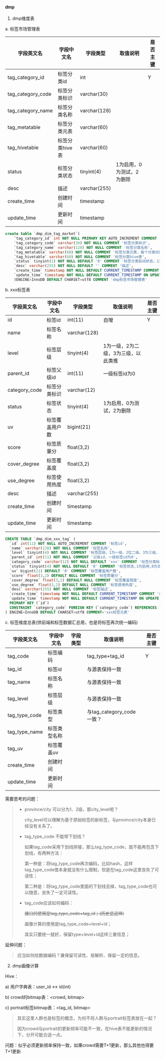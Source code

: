 #### dmp

1. dmp维度表



a. 标签市场管理表

| 字段英文名        | 字段中文名     | 字段类型     | 取值说明                  | 是否主键 |
| ----------------- | -------------- | ------------ | ------------------------- | -------- |
| tag_category_id   | 标签分类id     | int          |                           | Y        |
| tag_category_code | 标签分类标识   | varchar(30)  |                           |          |
| tag_category_name | 标签分类名称   | varchar(128) |                           |          |
| tag_metatable     | 标签分类元表   | varchar(60)  |                           |          |
| tag_hivetable     | 标签分类hive表 | varchar(60)  |                           |          |
| status            | 标签分类状态   | tinyint(4)   | 1为启用，0为测试，2为删除 |          |
| desc              | 描述           | varchar(255) |                           |          |
| create_time       | 创建时间       | timestamp    |                           |          |
| update_time       | 更新时间       | timestamp    |                           |          |

```sql
create table `dmp_dim_tag_market`(
	`tag_category_id` int NOT NULL PRIMARY KEY AUTO_INCREMENT COMMENT '标签分类自增id',
	`tag_category_code` varchar(30) NOT NULL COMMENT '标签分类标识',
	`tag_category_name` varchar(128) NOT NULL COMMENT '标签分类名称',
	`tag_metatable` varchar(60) NOT NULL COMMENT '标签分类元表，每个分类对应一个mysql表',
	`tag_hivetable` varchar(60) NOT NULL COMMENT '标签分类hive表',
	`status` tinyint(1) NOT NULL DEFAULT '0' COMMENT '标签分类启动状态，1为启用，0为测试，2为删除',
	`desc` varchar(255) NOT NULL DEFAULT '' COMMENT '描述',
	`create_time` timestamp NOT NULL DEFAULT CURRENT_TIMESTAMP COMMENT '创建时间',
	`update_time` timestamp NOT NULL DEFAULT CURRENT_TIMESTAMP ON UPDATE CURRENT_TIMESTAMP COMMENT '更新时间'
	)ENGINE=InnoDB DEFAULT CHARSET=utf8 COMMENT 'dmp标签市场管理表'
```



b. xxx标签表

| 字段英文名    | 字段中文名     | 字段类型     | 取值说明                            | 是否主键 |
| ------------- | -------------- | ------------ | ----------------------------------- | -------- |
| id            | 标签id         | int(11)      | 自增                                | Y        |
| name          | 标签名称       | varchar(128) |                                     |          |
| level         | 标签层级       | tinyint(4)   | 1为一级，2为二级，3为三级，以此类推 |          |
| parent_id     | 标签父级id     | int(11)      | 一级标签id为0                       |          |
| category_code | 标签分类标识   | varchar(12)  |                                     |          |
| status        | 标签状态       | tinyint(4)   | 1为启用，0为测试，2为删除           |          |
| uv            | 标签覆盖用户数 | bigint(21)   |                                     |          |
| score         | 标签质量分     | float(3,2)   |                                     |          |
| cover_degree  | 标签覆盖度     | float(3,2)   |                                     |          |
| use_degree    | 标签使用热度   | float(3,2)   |                                     |          |
| desc          | 描述           | varchar(255) |                                     |          |
| create_time   | 创建时间       | timestamp    |                                     |          |
| update_time   | 更新时间       | timestamp    |                                     |          |

```sql
CREATE TABLE `dmp_dim_xxx_tag` (
  `id` int(11) NOT NULL AUTO_INCREMENT COMMENT '标签id',
  `name` varchar(128) NOT NULL COMMENT '标签名称',
  `level` tinyint(4) NOT NULL COMMENT '标签层级，1为一级，2位二级，3为三级，以此类推',
  `parent_id` int(11) NOT NULL COMMENT '父级id，一级标签id为0',
  `category_code` varchar(12) NOT NULL DEFAULT 'xxx' COMMENT '标签分类标识',
  `status` tinyint(4) NOT NULL DEFAULT '0' COMMENT '标签状态,1为启用,0为测试,2为删除',
  `uv` bigint(21) DEFAULT '0' COMMENT '标签覆盖用户数',
  `score` float(3,2) DEFAULT NULL COMMENT '标签质量分',
  `cover_degree` float(3,2) DEFAULT NULL COMMENT '标签覆盖程度',
  `use_degree` float(3,2) DEFAULT NULL COMMENT '标签使用热度',
  `desc` varchar(255) NOT NULL COMMENT '标签描述',
  `create_time` timestamp NOT NULL DEFAULT CURRENT_TIMESTAMP COMMENT '创建时间',
  `update_time` timestamp NOT NULL DEFAULT CURRENT_TIMESTAMP ON UPDATE CURRENT_TIMESTAMP COMMENT '更新时间',
  PRIMARY KEY (`id`)
  CONSTRAINT `category_code` FOREIGN KEY (`category_code`) REFERENCES `dmp_dim_tag_market` (`tag_category_code`)
) ENGINE=InnoDB DEFAULT CHARSET=utf8 COMMENT='xxx标签元表'
```



c. 标签维度总表(供前端和标签数据汇总用，也是将标签再次统一编码)

| 字段英文名    | 字段中文名   | 字段类型 | 取值说明                  | 是否主键 |
| ------------- | ------------ | -------- | ------------------------- | -------- |
| tag_code      | 标签编码     |          | tag_type+tag_id           | Y        |
| tag_id        | 标签id       |          | 与源表保持一致            |          |
| tag_name      | 标签名称     |          | 与源表保持一致            |          |
| tag_level     | 标签层级     |          | 与源表保持一致            |          |
| tag_type_code | 标签类型     |          | 与tag_category_code一致？ |          |
| tag_type_name | 标签类型名称 |          |                           |          |
| tag_uv        | 标签覆盖uv   |          |                           |          |
| create_time   | 创建时间     |          |                           |          |
| update_time   | 更新时间     |          |                           |          |



需要思考的问题：

> - province/city 可以分为1、2级，那city_level呢？
>
>   city_level可以理解为基于原始标签的新标签，与province/city本身已经没有关系了。
>
> - tag_type_code 不能带下划线？ 
>
>   如果tag_code采用下划线拼接，那么tag_type_code，就不能再包含下划线，有两种方法：
>
>   第一种是：将tag_type_code再次编码，比如hash，这样tag_type_code值本身就没有什么限制，但是在tag_code这里丧失了可读性；
>
>   第二种是：将tag_type_code里面的下划线去掉，tag_type_code也可以随意，丧失了一定可读性。
>
> - tag_code应该如何编码：
>
>   ~~接口的使用是tag_type_code+tag_id；(历史是这样)~~
>
>   画像计算的使用是tag_type_code+level+id；
>
>   其实只要统一就好，保留type+level+id这样三重信息；



延伸问题：

>应当如何给数据编码？兼保留可读性、易解析、保留一定的信息。



2. dmp画像计算

Hive：

a) 用户字典表：user_id <-> id(int)

b) crowd的bitmap表：<crowd, bitmap> 

c) portrait标签bitmap表：<tag_id, bitmap>

> 其实这里人群也是标签的概念，为何不将人群与portrait标签表放在一起？
>
> 因为crowd与portrait的更新频率可能不一致，在hive表不能更新的情况下，分开可能合适一点。



问题：似乎必须更新频率保持一致，如果crowd需要T+1更新，那么其他也得要T+1更新





